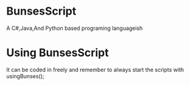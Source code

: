 # BunsesScript
A C#,Java,And Python based programing languageish
# Using BunsesScript
It can be coded in freely and remember to always start the scripts with usingBunses();
